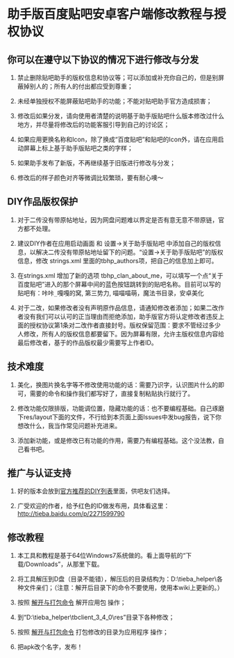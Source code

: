 # 助手版百度贴吧安卓客户端修改教程与授权协议

## 你可以在遵守以下协议的情况下进行修改与分发 ##

1. 禁止删除贴吧助手的版权信息和协议等；可以添加或补充你自己的，但是别屏蔽掉别人的；所有人的付出都应受到尊重；

2. 未经单独授权不能屏蔽贴吧助手的功能；不能对贴吧助手官方造成损害；

3. 修改后如果分发，请向使用者清楚的说明基于助手版贴吧什么版本修改过什么地方，并尽量将修改后的功能客服引导到自己的讨论区；

4. 如果应用更换名称和Icon，除了换成“百度贴吧”和贴吧的Icon外，请在应用启动屏幕上标上基于助手版贴吧之类的字样；

5. 如果助手发布了新版，不再继续基于旧版进行修改与分发；

6. 修改后的样子颜色对齐等微调比较繁琐，要有耐心噢～


## DIY作品版权保护 ##

1. 对于二传没有带原帖地址，因为网盘问题难以界定是否有意无意不带原链，官方都不处理。

2. 建议DIY作者在应用启动画面 和 设置->关于助手版贴吧 中添加自己的版权信息，以解决二传没有带原帖地址留下的问题。“设置->关于助手版贴吧”的版权信息，修改 strings.xml 里面的tbhp\_authors项，把自己的信息加上即可。

3. 在strings.xml 增加了新的选项 tbhp\_clan\_about\_me，可以填写一个点“关于百度贴吧”进入的那个屏幕中间的蓝色按钮跳转到的贴吧名称。目前可以写的贴吧有：咔咔`_`嘎嘎的窝, 第三势力, 喵喵喵萌，魔法书目录，安卓美化

4. 对于二改，如果修改者没有声明原作品信息，请通知修改者添加；如果二改作者没有我们可以认可的正当理由而拒绝添加，助手版官方将认定修改者违反上面的授权协议第1条对二改作者直接封号。版权保留范围：要求不管经过多少人修改，所有人的版权信息都要留下。因为屏幕有限，允许主版权信息内容给最后修改者，基于的作品版权最少需要写上作者ID。


## 技术难度 ##

1. 美化，换图片换名字等不修改使用功能的话：需要乃识字，认识图片什么的即可，需要的命令和操作我们都写好了，直接复制粘贴执行就行了。

2. 修改功能仅限排版，功能调位置，隐藏功能的话：也不要编程基础。自己琢磨下res/layout下面的文件，不行给到本页面上面Issues中发bug报告，说下你想改什么，我当作常见问题补充进来。

3. 添加新功能，或是修改已有功能的作用，需要乃有编程基础。这个没法教，自己看书吧。




## 推广与认证支持 ##

1. 好的版本会放到[官方推荐的DIY列表](RecommDIYList.md)里面，供吧友们选择。

2. 广受欢迎的作者，给予红色的ID做发布用，具体看这里：http://tieba.baidu.com/p/2271599790



## 修改教程 ##

1. 本工具和教程是基于64位Windows7系统做的。看上面导航的“下载/Downloads”，从那里下载。

2. 将工具解压到D盘（目录不能错），解压后的目录结构为：D:\tieba\_helper\各种文件亲们；（注意：解开后目录下的命令不要使用，使用本wiki上更新的。）

3. 按照 [解开与打包命令](Commands.md) 解开应用包 操作；

4. 到“D:\tieba\_helper\tbclient\_3\_4\_0\res”目录下各种修改；

5. 按照 [解开与打包命令](Commands.md) 打包修改的目录为应用程序 操作；

6. 把apk改个名字，发布！